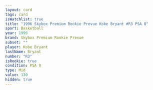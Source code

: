 ```yaml
---
layout: card
tags: card
isWatchlist: true
title: "1996 Skybox Premium Rookie Prevue Kobe Bryant #R3 PSA 8"
sport: Basketball
year: 1996
brand: Skybox Premium Rookie Prevue
subset: ""
player: Kobe Bryant
lastName: Bryant
number: "R3"
isRookie: true
condition: PSA 8
type: Mid
value: 130
hidden: true
---
```

